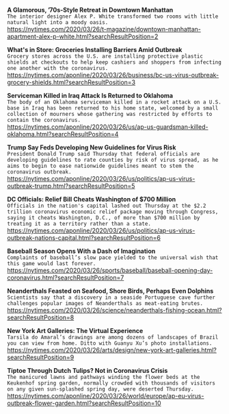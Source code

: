 **A Glamorous, ’70s-Style Retreat in Downtown Manhattan**\
`The interior designer Alex P. White transformed two rooms with little natural light into a moody oasis.`\
https://nytimes.com/2020/03/26/t-magazine/downtown-manhattan-apartment-alex-p-white.html?searchResultPosition=2

**What's in Store: Groceries Installing Barriers Amid Outbreak**\
`Grocery stores across the U.S. are installing protective plastic shields at checkouts to help keep cashiers and shoppers from infecting one another with the coronavirus.`\
https://nytimes.com/aponline/2020/03/26/business/bc-us-virus-outbreak-grocery-shields.html?searchResultPosition=3

**Serviceman Killed in Iraq Attack Is Returned to Oklahoma**\
`The body of an Oklahoma serviceman killed in a rocket attack on a U.S. base in Iraq has been returned to his home state, welcomed by a small collection of mourners whose gathering was restricted by efforts to contain the coronavirus.`\
https://nytimes.com/aponline/2020/03/26/us/ap-us-guardsman-killed-oklahoma.html?searchResultPosition=4

**Trump Say Feds Developing New Guidelines for Virus Risk**\
`President Donald Trump said Thursday that federal officials are developing guidelines to rate counties by risk of virus spread, as he aims to begin to ease nationwide guidelines meant to stem the coronavirus outbreak.`\
https://nytimes.com/aponline/2020/03/26/us/politics/ap-us-virus-outbreak-trump.html?searchResultPosition=5

**DC Officials: Relief Bill Cheats Washington of $700 Million**\
`Officials in the nation's capital lashed out Thursday at the $2.2 trillion coronavirus economic relief package moving through Congress, saying it cheats Washington, D.C., of more than $700 million by treating it as a territory rather than a state. `\
https://nytimes.com/aponline/2020/03/26/us/politics/ap-us-virus-outbreak-nations-capital.html?searchResultPosition=6

**Baseball Season Opens With a Dash of Imagination**\
`Complaints of baseball’s slow pace yielded to the universal wish that this game would last forever.`\
https://nytimes.com/2020/03/26/sports/baseball/baseball-opening-day-coronavirus.html?searchResultPosition=7

**Neanderthals Feasted on Seafood, Shore Birds, Perhaps Even Dolphins**\
`Scientists say that a discovery in a seaside Portuguese cave further challenges popular images of Neanderthals as meat-eating brutes.`\
https://nytimes.com/2020/03/26/science/neanderthals-fishing-ocean.html?searchResultPosition=8

**New York Art Galleries: The Virtual Experience**\
`Tarsila do Amaral’s drawings are among dozens of landscapes of Brazil you can view from home. Ditto with Guanyu Xu’s photo installations.`\
https://nytimes.com/2020/03/26/arts/design/new-york-art-galleries.html?searchResultPosition=9

**Tiptoe Through Dutch Tulips? Not in Coronavirus Crisis**\
`The manicured lawns and pathways winding the flower beds at the Keukenhof spring garden, normally crowded with thousands of visitors on any given sun-splashed spring day, were deserted Thursday. `\
https://nytimes.com/aponline/2020/03/26/world/europe/ap-eu-virus-outbreak-flower-garden.html?searchResultPosition=10

